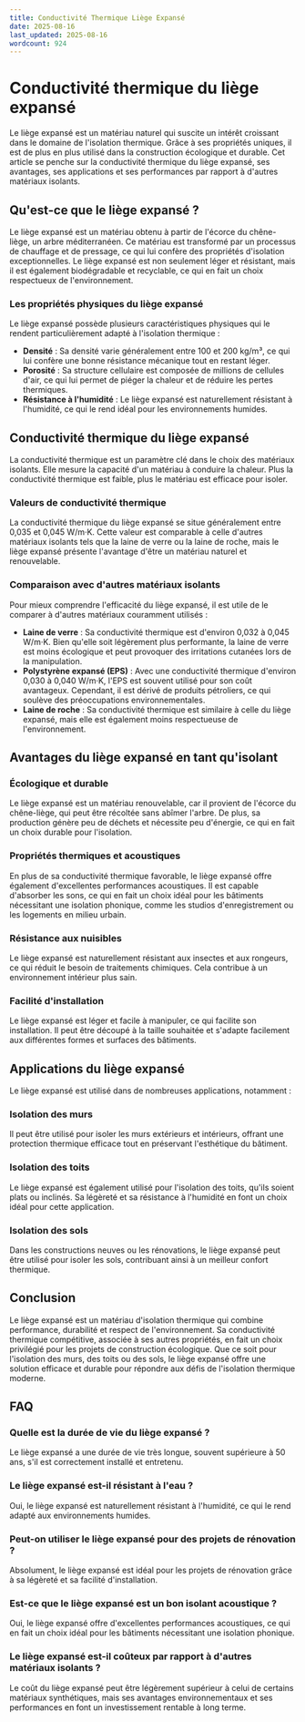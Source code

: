 ```yaml
---
title: Conductivité Thermique Liège Expansé
date: 2025-08-16
last_updated: 2025-08-16
wordcount: 924
---
```


# Conductivité thermique du liège expansé

Le liège expansé est un matériau naturel qui suscite un intérêt croissant dans le domaine de l'isolation thermique. Grâce à ses propriétés uniques, il est de plus en plus utilisé dans la construction écologique et durable. Cet article se penche sur la conductivité thermique du liège expansé, ses avantages, ses applications et ses performances par rapport à d'autres matériaux isolants.

## Qu'est-ce que le liège expansé ?

Le liège expansé est un matériau obtenu à partir de l'écorce du chêne-liège, un arbre méditerranéen. Ce matériau est transformé par un processus de chauffage et de pressage, ce qui lui confère des propriétés d'isolation exceptionnelles. Le liège expansé est non seulement léger et résistant, mais il est également biodégradable et recyclable, ce qui en fait un choix respectueux de l'environnement.

### Les propriétés physiques du liège expansé

Le liège expansé possède plusieurs caractéristiques physiques qui le rendent particulièrement adapté à l'isolation thermique :

- **Densité** : Sa densité varie généralement entre 100 et 200 kg/m³, ce qui lui confère une bonne résistance mécanique tout en restant léger.
- **Porosité** : Sa structure cellulaire est composée de millions de cellules d'air, ce qui lui permet de piéger la chaleur et de réduire les pertes thermiques.
- **Résistance à l'humidité** : Le liège expansé est naturellement résistant à l'humidité, ce qui le rend idéal pour les environnements humides.

## Conductivité thermique du liège expansé

La conductivité thermique est un paramètre clé dans le choix des matériaux isolants. Elle mesure la capacité d'un matériau à conduire la chaleur. Plus la conductivité thermique est faible, plus le matériau est efficace pour isoler.

### Valeurs de conductivité thermique

La conductivité thermique du liège expansé se situe généralement entre 0,035 et 0,045 W/m·K. Cette valeur est comparable à celle d'autres matériaux isolants tels que la laine de verre ou la laine de roche, mais le liège expansé présente l'avantage d'être un matériau naturel et renouvelable.

### Comparaison avec d'autres matériaux isolants

Pour mieux comprendre l'efficacité du liège expansé, il est utile de le comparer à d'autres matériaux couramment utilisés :

- **Laine de verre** : Sa conductivité thermique est d'environ 0,032 à 0,045 W/m·K. Bien qu'elle soit légèrement plus performante, la laine de verre est moins écologique et peut provoquer des irritations cutanées lors de la manipulation.
- **Polystyrène expansé (EPS)** : Avec une conductivité thermique d'environ 0,030 à 0,040 W/m·K, l'EPS est souvent utilisé pour son coût avantageux. Cependant, il est dérivé de produits pétroliers, ce qui soulève des préoccupations environnementales.
- **Laine de roche** : Sa conductivité thermique est similaire à celle du liège expansé, mais elle est également moins respectueuse de l'environnement.

## Avantages du liège expansé en tant qu'isolant

### Écologique et durable

Le liège expansé est un matériau renouvelable, car il provient de l'écorce du chêne-liège, qui peut être récoltée sans abîmer l'arbre. De plus, sa production génère peu de déchets et nécessite peu d'énergie, ce qui en fait un choix durable pour l'isolation.

### Propriétés thermiques et acoustiques

En plus de sa conductivité thermique favorable, le liège expansé offre également d'excellentes performances acoustiques. Il est capable d'absorber les sons, ce qui en fait un choix idéal pour les bâtiments nécessitant une isolation phonique, comme les studios d'enregistrement ou les logements en milieu urbain.

### Résistance aux nuisibles

Le liège expansé est naturellement résistant aux insectes et aux rongeurs, ce qui réduit le besoin de traitements chimiques. Cela contribue à un environnement intérieur plus sain.

### Facilité d'installation

Le liège expansé est léger et facile à manipuler, ce qui facilite son installation. Il peut être découpé à la taille souhaitée et s'adapte facilement aux différentes formes et surfaces des bâtiments.

## Applications du liège expansé

Le liège expansé est utilisé dans de nombreuses applications, notamment :

### Isolation des murs

Il peut être utilisé pour isoler les murs extérieurs et intérieurs, offrant une protection thermique efficace tout en préservant l'esthétique du bâtiment.

### Isolation des toits

Le liège expansé est également utilisé pour l'isolation des toits, qu'ils soient plats ou inclinés. Sa légèreté et sa résistance à l'humidité en font un choix idéal pour cette application.

### Isolation des sols

Dans les constructions neuves ou les rénovations, le liège expansé peut être utilisé pour isoler les sols, contribuant ainsi à un meilleur confort thermique.

## Conclusion

Le liège expansé est un matériau d'isolation thermique qui combine performance, durabilité et respect de l'environnement. Sa conductivité thermique compétitive, associée à ses autres propriétés, en fait un choix privilégié pour les projets de construction écologique. Que ce soit pour l'isolation des murs, des toits ou des sols, le liège expansé offre une solution efficace et durable pour répondre aux défis de l'isolation thermique moderne.

## FAQ

### Quelle est la durée de vie du liège expansé ?

Le liège expansé a une durée de vie très longue, souvent supérieure à 50 ans, s'il est correctement installé et entretenu.

### Le liège expansé est-il résistant à l'eau ?

Oui, le liège expansé est naturellement résistant à l'humidité, ce qui le rend adapté aux environnements humides.

### Peut-on utiliser le liège expansé pour des projets de rénovation ?

Absolument, le liège expansé est idéal pour les projets de rénovation grâce à sa légèreté et sa facilité d'installation.

### Est-ce que le liège expansé est un bon isolant acoustique ?

Oui, le liège expansé offre d'excellentes performances acoustiques, ce qui en fait un choix idéal pour les bâtiments nécessitant une isolation phonique.

### Le liège expansé est-il coûteux par rapport à d'autres matériaux isolants ?

Le coût du liège expansé peut être légèrement supérieur à celui de certains matériaux synthétiques, mais ses avantages environnementaux et ses performances en font un investissement rentable à long terme.